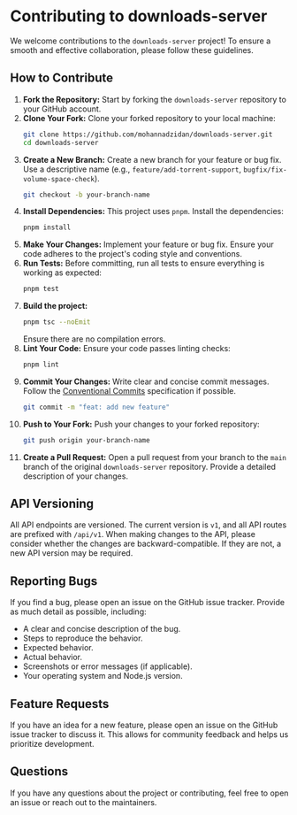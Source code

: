 # Contributing to downloads-server

We welcome contributions to the `downloads-server` project! To ensure a smooth and effective collaboration, please follow these guidelines.

## How to Contribute

1.  **Fork the Repository:** Start by forking the `downloads-server` repository to your GitHub account.
2.  **Clone Your Fork:** Clone your forked repository to your local machine:
    ```bash
    git clone https://github.com/mohannadzidan/downloads-server.git
    cd downloads-server
    ```
3.  **Create a New Branch:** Create a new branch for your feature or bug fix. Use a descriptive name (e.g., `feature/add-torrent-support`, `bugfix/fix-volume-space-check`).
    ```bash
    git checkout -b your-branch-name
    ```
4.  **Install Dependencies:** This project uses `pnpm`. Install the dependencies:
    ```bash
    pnpm install
    ```
5.  **Make Your Changes:** Implement your feature or bug fix. Ensure your code adheres to the project's coding style and conventions.
6.  **Run Tests:** Before committing, run all tests to ensure everything is working as expected:
    ```bash
    pnpm test
    ```
7.  **Build the project:**
    ```bash
    pnpm tsc --noEmit
    ```
    Ensure there are no compilation errors.
8.  **Lint Your Code:** Ensure your code passes linting checks:
    ```bash
    pnpm lint
    ```
9.  **Commit Your Changes:** Write clear and concise commit messages. Follow the [Conventional Commits](https://www.conventionalcommits.org/en/v1.0.0/) specification if possible.
    ```bash
    git commit -m "feat: add new feature"
    ```
10. **Push to Your Fork:** Push your changes to your forked repository:
    ```bash
    git push origin your-branch-name
    ```
11. **Create a Pull Request:** Open a pull request from your branch to the `main` branch of the original `downloads-server` repository. Provide a detailed description of your changes.

## API Versioning

All API endpoints are versioned. The current version is `v1`, and all API routes are prefixed with `/api/v1`. When making changes to the API, please consider whether the changes are backward-compatible. If they are not, a new API version may be required.

## Reporting Bugs

If you find a bug, please open an issue on the GitHub issue tracker. Provide as much detail as possible, including:

- A clear and concise description of the bug.
- Steps to reproduce the behavior.
- Expected behavior.
- Actual behavior.
- Screenshots or error messages (if applicable).
- Your operating system and Node.js version.

## Feature Requests

If you have an idea for a new feature, please open an issue on the GitHub issue tracker to discuss it. This allows for community feedback and helps us prioritize development.

## Questions

If you have any questions about the project or contributing, feel free to open an issue or reach out to the maintainers.
